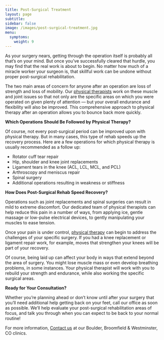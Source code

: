 ```yaml
---
title: Post-Surgical Treatment
layout: page
subtitle:
sidebar: false
image: /images/post-surgical-treatment.jpg
menu:
  symptoms:
    weight: 9
---
```


As your surgery nears, getting through the operation itself is probably all that’s on your mind. But once you’ve successfully cleared that hurdle, you may find that the real work is about to begin. No matter how much of a miracle worker your surgeon is, that skillful work can be undone without proper post-surgical rehabilitation.

The two main areas of concern for anyone after an operation are loss of strength and loss of mobility. Our [physical therapists](/our-staff/) work on these muscle and joint issues so that not only are the specific areas on which you were operated on given plenty of attention — but your overall endurance and flexibility will also be improved. This comprehensive approach to physical therapy after an operation allows you to bounce back more quickly.

**Which Operations Should Be Followed by Physical Therapy?**

Of course, not every post-surgical period can be improved upon with physical therapy. But in many cases, this type of rehab speeds up the recovery process. Here are a few operations for which physical therapy is usually recommended as a follow up:

- Rotator cuff tear repair
- Hip, shoulder and knee joint replacements
- Ligament tears in the knee (ACL, LCL, MCL, and PCL)
- Arthroscopy and meniscus repair
- Spinal surgery
- Additional operations resulting in weakness or stiffness

**How Does Post-Surgical Rehab Speed Recovery?**

Operations such as joint replacements and spinal surgeries can result in mild to extreme discomfort. Our dedicated team of physical therapists can help reduce this pain in a number of ways, from applying ice, gentle massage or low-pulse electrical devices, to gently manipulating your muscles to ease tension.

Once your pain is under control, [physical therapy](/) can begin to address the challenges of your specific surgery. If you had a knee replacement or ligament repair work, for example, moves that strengthen your knees will be part of your recovery.

Of course, being laid up can affect your body in ways that extend beyond the area of surgery. You might lose muscle mass or even develop breathing problems, in some instances. Your physical therapist will work with you to rebuild your strength and endurance, while also working the specific surgical areas.

**Ready for Your Consultation?**

Whether you’re planning ahead or don’t know until after your surgery that you’ll need additional help getting back on your feet, call our office as soon as possible. We’ll help evaluate your post-surgical rehabilitation areas of focus, and talk you through when you can expect to be back to your normal routine!

For more information, [Contact us](/contact-us/) at our Boulder, Broomfield & Westminster, CO clinics.
